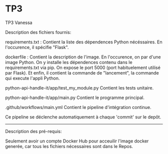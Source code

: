 # TP3
TP3 Vanessa

Description des fichiers fournis:

requirements.txt :
Contient la liste des dépendences Python nécéssaires.
En l'occurence, il spécifie "Flask".

dockerfile :
Contient la description de l'image.
En l'occurence, on par d'une image Python.
On y installe les dépendences contenu dans le requirements.txt via pip.
On expose le port 5000 (port habituelement utilisé par Flask).
Et enfin, il contient la commande de "lancement", la commande qui execute l'appli Python.

python-api-handle-it/app/test_my_module.py
Contient les tests unitaire.

python-api-handle-it/app/main.py
Contient le programme principal.

.github/workflows/main.yml
Contient le pipeline d'intégration continue.

Ce pipeline se déclenche automatiquement à chaque 'commit' sur le depôt.
___________________________________________________________________________________________

Description des pré-requis:

Seulement avoir un compte Docker Hub pour acceuilir l'image docker generée, car tous les fichiers nécessaires sont dans le Repos.
